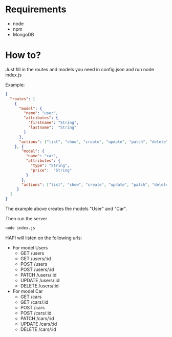 # Requirements

* node
* npm
* MongoDB

# How to?

Just fill in the routes and models you need in config.json and run node index.js

Example:
```json
{
  "routes": [
    {
      "model": {
        "name": "user",
        "attributes": {
          "firstname": "String",
          "lastname":  "String"
        }
      },
      "actions": ["list", "show", "create", "update", "patch", "delete"]
    }, {
       "model": {
         "name": "car",
         "attributes": {
           "type": "String",
           "price":  "String"
         }
       },
       "actions": ["list", "show", "create", "update", "patch", "delete"]
     }
  ]
}
```

The example above creates the models "User" and "Car".

Then run the server

```bash
node index.js
```

HAPI will listen on the following urls:
* For model Users
  * GET    /users
  * GET    /users/:id
  * POST   /users
  * POST   /users/:id
  * PATCH  /users/:id
  * UPDATE /users/:id
  * DELETE /users/:id
* For model Car
  * GET    /cars
  * GET    /cars/:id
  * POST   /cars
  * POST   /cars/:id
  * PATCH  /cars/:id
  * UPDATE /cars/:id
  * DELETE /cars/:id